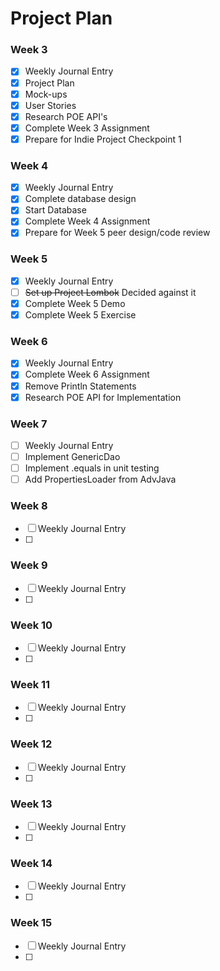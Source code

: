 # Project Plan


### Week 3
- [X] Weekly Journal Entry
- [X] Project Plan
- [X] Mock-ups
- [X] User Stories
- [X] Research POE API's
- [X] Complete Week 3 Assignment
- [X] Prepare for Indie Project Checkpoint 1

### Week 4
- [X] Weekly Journal Entry
- [X] Complete database design
- [X] Start Database
- [X] Complete Week 4 Assignment
- [X] Prepare for Week 5 peer design/code review

### Week 5
- [X] Weekly Journal Entry
- [ ] ~~Set up Project Lombok~~ Decided against it
- [X] Complete Week 5 Demo
- [X] Complete Week 5 Exercise

### Week 6
- [X] Weekly Journal Entry
- [X] Complete Week 6 Assignment
- [X] Remove Println Statements
- [X] Research POE API for Implementation

### Week 7
- [ ] Weekly Journal Entry
- [ ] Implement GenericDao
- [ ] Implement .equals in unit testing
- [ ] Add PropertiesLoader from AdvJava

### Week 8
- [ ] Weekly Journal Entry
- [ ] 

### Week 9
- [ ] Weekly Journal Entry
- [ ] 

### Week 10
- [ ] Weekly Journal Entry
- [ ] 

### Week 11
- [ ] Weekly Journal Entry
- [ ] 

### Week 12
- [ ] Weekly Journal Entry
- [ ] 

### Week 13
- [ ] Weekly Journal Entry
- [ ] 

### Week 14
- [ ] Weekly Journal Entry
- [ ] 

### Week 15
- [ ] Weekly Journal Entry
- [ ] 


